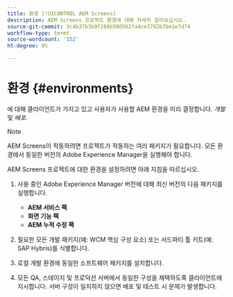 ```yaml
---
title: 환경 [!UICONTROL AEM Screens]
description: AEM Screens 프로젝트 환경에 대해 자세히 알아보십시오.
source-git-commit: 3c4b37b3b9f268b500562fa4ce3782b7be1e7d74
workflow-type: tm+mt
source-wordcount: '152'
ht-degree: 0%

---
```



# 환경 {#environments}

에 대해 클라이언트가 가지고 있고 사용자가 사용할 AEM 환경을 미리 결정합니다. *개발* 및 *배포*.

>[!NOTE]
>
>AEM Screens이 작동하려면 프로젝트가 작동하는 여러 패키지가 필요합니다. 모든 환경에서 동일한 버전의 Adobe Experience Manager을 실행해야 합니다.

AEM Screens 프로젝트에 대한 환경을 설정하려면 아래 지침을 따르십시오.

1. 사용 중인 Adobe Experience Manager 버전에 대해 최신 버전의 다음 패키지를 실행합니다.

   * **AEM 서비스 팩**
   * **화면 기능 팩**
   * **AEM 누적 수정 팩**

1. 필요한 모든 개발 패키지(예: WCM 핵심 구성 요소) 또는 서드파티 툴 키트(예: SAP Hybris)를 식별합니다.

1. 로컬 개발 환경에 동일한 소프트웨어 패키지를 설치합니다.

1. 모든 QA, 스테이지 및 프로덕션 서버에서 동일한 구성을 채택하도록 클라이언트에 지시합니다. 서버 구성이 일치하지 않으면 배포 및 테스트 시 문제가 발생합니다.
